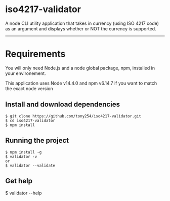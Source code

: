 # iso4217-validator
A node CLI utility application that takes in currency (using ISO 4217 code) as an argument and displays whether or NOT the currency is supported.

*****
# Requirements
You will only need Node.js and a node global package, npm, installed in your environement.

This application uses Node v14.4.0 and npm v6.14.7 if you want to match the exact node version

## Install and download dependencies

    $ git clone https://github.com/tony254/iso4217-validator.git
    $ cd iso4217-validator
    $ npm install
    
## Running the project

    $ npm install -g
    $ validator -v
    or
    $ validator --validate
  
## Get help

  $ validator --help
